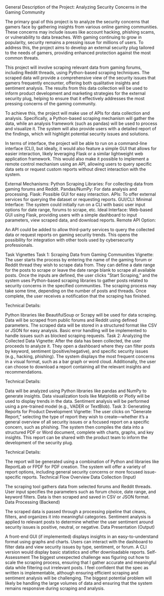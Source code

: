 General Description of the Project: Analyzing Security Concerns in the Gaming Community

The primary goal of this project is to analyze the security concerns that gamers face by gathering insights from various online gaming communities. These concerns may include issues like account hacking, phishing scams, or vulnerability to data breaches. With gaming continuing to grow in popularity, security remains a pressing issue for millions of users. To address this, the project aims to develop an external security plug tailored to the needs of gamers, providing enhanced protection against the most common threats.

This project will involve scraping relevant data from gaming forums, including Reddit threads, using Python-based scraping techniques. The scraped data will provide a comprehensive view of the security issues that gamers frequently encounter, offering both qualitative insights and sentiment analysis. The results from this data collection will be used to inform product development and marketing strategies for the external security plug, helping to ensure that it effectively addresses the most pressing concerns of the gaming community.

To achieve this, the project will make use of APIs for data collection and analysis. Specifically, a Python-based scraping mechanism will gather the data, while an analysis framework (such as pandas) will be used to process and visualize it. The system will also provide users with a detailed report of the findings, which will highlight potential security issues and solutions.

In terms of interface, the project will be able to run on a command-line interface (CLI), but ideally, it would also feature a simple GUI that allows for easier interaction, likely leveraging Flask or a similar lightweight web application framework. This would also make it possible to implement a remote control mechanism using an API, allowing users to query specific data sets or request custom reports without direct interaction with the system.

External Mechanisms:
Python Scraping Libraries: For collecting data from gaming forums and Reddit.
Pandas/NumPy: For data analysis and processing.
Flask: Possible GUI for easy interaction.
APIs: To offer external services for querying the dataset or requesting reports.
GUI/CLI:
Minimal Interface: The system could initially run on a CLI with basic user input options for date range, forums to scrape, etc.
Ideal Interface: Web-based GUI using Flask, providing users with a simple dashboard to input parameters, view scraped data, and download reports.
Remote API Option:

An API could be added to allow third-party services to query the collected data or request reports on gaming security trends. This opens the possibility for integration with other tools used by cybersecurity professionals.

Task Vignettes
Task 1: Scraping Data from Gaming Communities
Vignette:
The user starts the process by entering the name of the gaming forum or Reddit thread they wish to scrape data from. They can define a date range for the posts to scrape or leave the date range blank to scrape all available posts. Once the inputs are defined, the user clicks "Start Scraping," and the system uses Python-based scraping libraries to gather posts related to security concerns in the specified communities. The scraping process may take some time, depending on the number of posts and threads. Once complete, the user receives a notification that the scraping has finished.

Technical Details:

Python libraries like BeautifulSoup or Scrapy will be used for data scraping.
Data will be scraped from public forums and Reddit using defined parameters.
The scraped data will be stored in a structured format like CSV or JSON for easy analysis.
Basic error handling will be implemented to handle issues such as blocked scraping requests.
Task 2: Analyzing the Collected Data
Vignette:
After the data has been collected, the user proceeds to analyze it. They open a dashboard where they can filter posts by keyword, sentiment (positive/negative), and specific security issues (e.g., hacking, phishing). The system displays the most frequent concerns in a visual format, such as a bar graph or word cloud. Additionally, the user can choose to download a report containing all the relevant insights and recommendations.

Technical Details:

Data will be analyzed using Python libraries like pandas and NumPy to generate insights.
Data visualization tools like Matplotlib or Plotly will be used to display trends in the data.
Sentiment analysis will be performed using a pre-trained model (e.g., VADER or TextBlob).
Task 3: Generating Reports for Product Development
Vignette:
The user clicks on "Generate Report," selecting the type of report they wish to create—whether it’s a general overview of all security issues or a focused report on a specific concern, such as phishing. The system then compiles the data into a structured PDF or Word document, complete with charts, graphs, and key insights. This report can be shared with the product team to inform the development of the security plug.

Technical Details:

The report will be generated using a combination of Python and libraries like ReportLab or FPDF for PDF creation.
The system will offer a variety of report options, including general security concerns or more focused issue-specific reports.
Technical Flow Overview
Data Collection (Input)

The scraping tool gathers data from selected forums and Reddit threads. User input specifies the parameters such as forum choice, date range, and keyword filters. Data is then scraped and saved in CSV or JSON format.
Data Processing (Backend)

The scraped data is passed through a processing pipeline that cleans, filters, and organizes it into meaningful categories. Sentiment analysis is applied to relevant posts to determine whether the user sentiment around security issues is positive, neutral, or negative.
Data Presentation (Output)

A front-end GUI (if implemented) displays insights in an easy-to-understand format using graphs and charts. Users can interact with the dashboard to filter data and view security issues by type, sentiment, or forum. A CLI version would display basic statistics and offer downloadable reports.
Self-Assessment
The biggest unexpected challenge was figuring out how to scale the scraping process, ensuring that I gather accurate and meaningful data while filtering out irrelevant posts. I feel confident that the spec as written is implementable, although ensuring efficient scraping and sentiment analysis will be challenging. The biggest potential problem will likely be handling the large volumes of data and ensuring that the system remains responsive during scraping and analysis.








